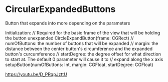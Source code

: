 # CircularExpandedButtons

Button that expands into more depending on the parameters

Initialization: 
// Required for the basic frame of the view that will be holding the button unexpanded
CircleExpandButton(frame: CGRect)
// numOfButtons: the number of buttons that will be expanded
// margin: the distance between the center button's circumference and the expanded button's curcumference
// startDegree: the degree offset for what direction to start at.  The default 0 parameter will cause it to 
//                expand along the x axis
setupButton(numOfButtons: Int, margin: CGFloat, startDegree: CGFloat)

https://youtu.be/D_PRqpJzttU
